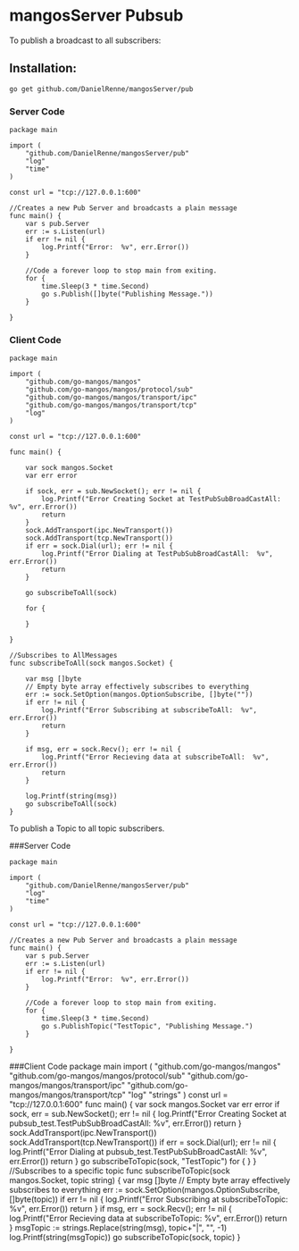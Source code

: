 # mangosServer Pubsub

To publish a broadcast to all subscribers:

## Installation:

    go get github.com/DanielRenne/mangosServer/pub

### Server Code

    package main

    import (
    	"github.com/DanielRenne/mangosServer/pub"
    	"log"
    	"time"
    )

    const url = "tcp://127.0.0.1:600"

    //Creates a new Pub Server and broadcasts a plain message
    func main() {
    	var s pub.Server
    	err := s.Listen(url)
    	if err != nil {
    		log.Printf("Error:  %v", err.Error())
    	}

    	//Code a forever loop to stop main from exiting.
    	for {
    		time.Sleep(3 * time.Second)
    		go s.Publish([]byte("Publishing Message."))
    	}

    }

### Client Code

    package main

    import (
    	"github.com/go-mangos/mangos"
    	"github.com/go-mangos/mangos/protocol/sub"
    	"github.com/go-mangos/mangos/transport/ipc"
    	"github.com/go-mangos/mangos/transport/tcp"
    	"log"
    )

    const url = "tcp://127.0.0.1:600"

    func main() {

    	var sock mangos.Socket
    	var err error

    	if sock, err = sub.NewSocket(); err != nil {
    		log.Printf("Error Creating Socket at TestPubSubBroadCastAll:  %v", err.Error())
    		return
    	}
    	sock.AddTransport(ipc.NewTransport())
    	sock.AddTransport(tcp.NewTransport())
    	if err = sock.Dial(url); err != nil {
    		log.Printf("Error Dialing at TestPubSubBroadCastAll:  %v", err.Error())
    		return
    	}

    	go subscribeToAll(sock)

    	for {

    	}

    }

    //Subscribes to AllMessages
    func subscribeToAll(sock mangos.Socket) {

    	var msg []byte
    	// Empty byte array effectively subscribes to everything
    	err := sock.SetOption(mangos.OptionSubscribe, []byte(""))
    	if err != nil {
    		log.Printf("Error Subscribing at subscribeToAll:  %v", err.Error())
    		return
    	}

    	if msg, err = sock.Recv(); err != nil {
    		log.Printf("Error Recieving data at subscribeToAll:  %v", err.Error())
    		return
    	}

    	log.Printf(string(msg))
    	go subscribeToAll(sock)
    }

To publish a Topic to all topic subscribers.

###Server Code

    package main

    import (
    	"github.com/DanielRenne/mangosServer/pub"
    	"log"
    	"time"
    )

    const url = "tcp://127.0.0.1:600"

    //Creates a new Pub Server and broadcasts a plain message
    func main() {
    	var s pub.Server
    	err := s.Listen(url)
    	if err != nil {
    		log.Printf("Error:  %v", err.Error())
    	}

    	//Code a forever loop to stop main from exiting.
    	for {
    		time.Sleep(3 * time.Second)
    		go s.PublishTopic("TestTopic", "Publishing Message.")
    	}

    }

###Client Code
package main
import (
"github.com/go-mangos/mangos"
"github.com/go-mangos/mangos/protocol/sub"
"github.com/go-mangos/mangos/transport/ipc"
"github.com/go-mangos/mangos/transport/tcp"
"log"
"strings"
)
const url = "tcp://127.0.0.1:600"
func main() {
var sock mangos.Socket
var err error
if sock, err = sub.NewSocket(); err != nil {
log.Printf("Error Creating Socket at pubsub_test.TestPubSubBroadCastAll: %v", err.Error())
return
}
sock.AddTransport(ipc.NewTransport())
sock.AddTransport(tcp.NewTransport())
if err = sock.Dial(url); err != nil {
log.Printf("Error Dialing at pubsub_test.TestPubSubBroadCastAll: %v", err.Error())
return
}
go subscribeToTopic(sock, "TestTopic")
for {
}
}
//Subscribes to a specific topic
func subscribeToTopic(sock mangos.Socket, topic string) {
var msg []byte
// Empty byte array effectively subscribes to everything
err := sock.SetOption(mangos.OptionSubscribe, []byte(topic))
if err != nil {
log.Printf("Error Subscribing at subscribeToTopic: %v", err.Error())
return
}
if msg, err = sock.Recv(); err != nil {
log.Printf("Error Recieving data at subscribeToTopic: %v", err.Error())
return
}
msgTopic := strings.Replace(string(msg), topic+"|", "", -1)
log.Printf(string(msgTopic))
go subscribeToTopic(sock, topic)
}
